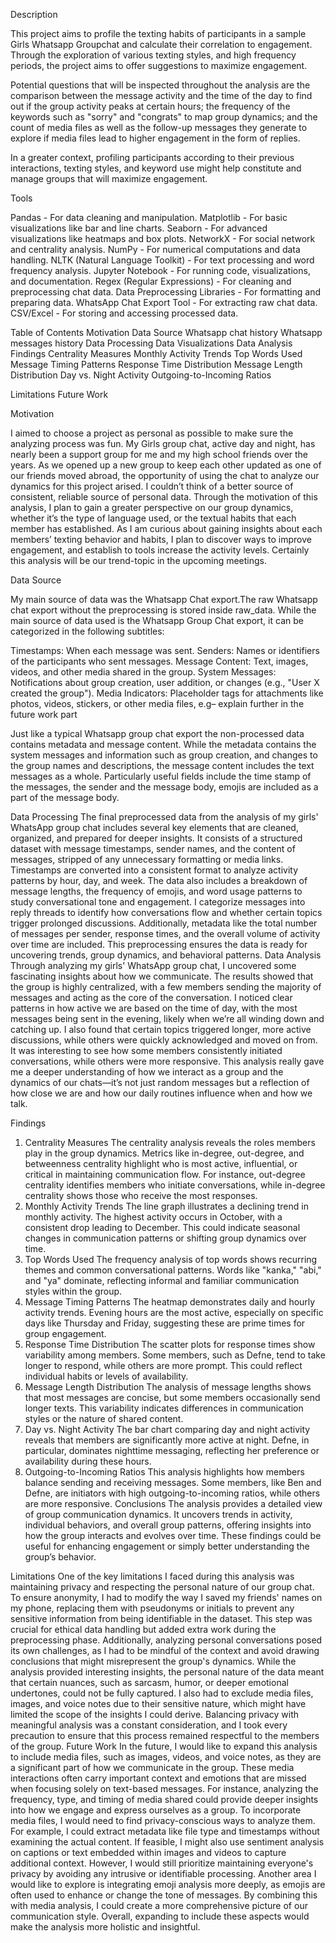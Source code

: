 Description
  
  This project aims to profile the texting habits of participants in a sample Girls Whatsapp Groupchat and calculate their correlation to engagement. Through the exploration of various texting styles, and high frequency periods, the project aims to offer suggestions to maximize engagement.
  
  Potential questions that will be inspected throughout the analysis are the comparison between the message activity and the time of the day to find out if the group activity peaks at certain hours; the frequency of the keywords such as "sorry" and "congrats" to map group dynamics; and the count of media files as well as the follow-up messages they generate to explore if media files lead to higher engagement in the form of replies.
  
  In a greater context, profiling participants according to their previous interactions, texting styles, and keyword use might help constitute and manage groups that will maximize engagement. 

Tools

Pandas - For data cleaning and manipulation.
Matplotlib - For basic visualizations like bar and line charts.
Seaborn - For advanced visualizations like heatmaps and box plots.
NetworkX - For social network and centrality analysis.
NumPy - For numerical computations and data handling.
NLTK (Natural Language Toolkit) - For text processing and word frequency analysis.
Jupyter Notebook - For running code, visualizations, and documentation.
Regex (Regular Expressions) - For cleaning and preprocessing chat data.
Data Preprocessing Libraries - For formatting and preparing data.
WhatsApp Chat Export Tool - For extracting raw chat data.
CSV/Excel - For storing and accessing processed data.

Table of Contents
Motivation
Data Source
Whatsapp chat history
Whatsapp messages history
Data Processing
Data Visualizations
Data Analysis
Findings
Centrality Measures
Monthly Activity Trends
Top Words Used
Message Timing Patterns
Response Time Distribution
Message Length Distribution
Day vs. Night Activity
Outgoing-to-Incoming Ratios


Limitations
Future Work

Motivation

I aimed to choose a project as personal as possible to make sure the analyzing process was fun. My Girls group chat, active day and night, has nearly been a support group for me and my high school friends over the years. As we opened up a new group to keep each other updated as one of our friends moved abroad, the opportunity of using the chat to analyze our dynamics for this project arised. I couldn’t think of a better source of consistent, reliable source of personal data.
Through the motivation of this analysis, I plan to gain a greater perspective on our group dynamics, whether it’s the type of language used, or the textual habits that each member has established. As I am curious about gaining insights about each members’ texting behavior and habits, I plan to discover ways to improve engagement, and establish to tools increase the activity levels. Certainly this analysis will be our trend-topic in the upcoming meetings.

Data Source

My main source of data was the Whatsapp Chat export.The raw Whatsapp chat export without the preprocessing is stored inside raw_data. While the main source of data used is the Whatsapp Group Chat export, it can be categorized in the following subtitles:

Timestamps: When each message was sent.
Senders: Names or identifiers of the participants who sent messages.
Message Content: Text, images, videos, and other media shared in the group.
System Messages: Notifications about group creation, user addition, or changes (e.g., "User X created the group").
Media Indicators: Placeholder tags for attachments like photos, videos, stickers, or other media files, e.g– explain further in the future work part

Just like a typical Whatsapp group chat export the non-processed data contains metadata and message content. While the metadata contains the system messages and information such as group creation, and changes to the group names and descriptions, the message content includes the text messages as a whole. Particularly useful fields include the time stamp of the messages, the sender and the message body, emojis are included as a part of the message body.


Data Processing
The final preprocessed data from the analysis of my girls' WhatsApp group chat includes several key elements that are cleaned, organized, and prepared for deeper insights. It consists of a structured dataset with message timestamps, sender names, and the content of messages, stripped of any unnecessary formatting or media links.
Timestamps are converted into a consistent format to analyze activity patterns by hour, day, and week. The data also includes a breakdown of message lengths, the frequency of emojis, and word usage patterns to study conversational tone and engagement. I categorize messages into reply threads to identify how conversations flow and whether certain topics trigger prolonged discussions. Additionally, metadata like the total number of messages per sender, response times, and the overall volume of activity over time are included. This preprocessing ensures the data is ready for uncovering trends, group dynamics, and behavioral patterns.
Data Analysis
Through analyzing my girls' WhatsApp group chat, I uncovered some fascinating insights about how we communicate. The results showed that the group is highly centralized, with a few members sending the majority of messages and acting as the core of the conversation. I noticed clear patterns in how active we are based on the time of day, with the most messages being sent in the evening, likely when we’re all winding down and catching up.
I also found that certain topics triggered longer, more active discussions, while others were quickly acknowledged and moved on from. It was interesting to see how some members consistently initiated conversations, while others were more responsive. This analysis really gave me a deeper understanding of how we interact as a group and the dynamics of our chats—it’s not just random messages but a reflection of how close we are and how our daily routines influence when and how we talk.


Findings
1. Centrality Measures
The centrality analysis reveals the roles members play in the group dynamics. Metrics like in-degree, out-degree, and betweenness centrality highlight who is most active, influential, or critical in maintaining communication flow. For instance, out-degree centrality identifies members who initiate conversations, while in-degree centrality shows those who receive the most responses.
2. Monthly Activity Trends
The line graph illustrates a declining trend in monthly activity. The highest activity occurs in October, with a consistent drop leading to December. This could indicate seasonal changes in communication patterns or shifting group dynamics over time.
3. Top Words Used
The frequency analysis of top words shows recurring themes and common conversational patterns. Words like "kanka," "abi," and "ya" dominate, reflecting informal and familiar communication styles within the group.
4. Message Timing Patterns
The heatmap demonstrates daily and hourly activity trends. Evening hours are the most active, especially on specific days like Thursday and Friday, suggesting these are prime times for group engagement.
5. Response Time Distribution
The scatter plots for response times show variability among members. Some members, such as Defne, tend to take longer to respond, while others are more prompt. This could reflect individual habits or levels of availability.
6. Message Length Distribution
The analysis of message lengths shows that most messages are concise, but some members occasionally send longer texts. This variability indicates differences in communication styles or the nature of shared content.
7. Day vs. Night Activity
The bar chart comparing day and night activity reveals that members are significantly more active at night. Defne, in particular, dominates nighttime messaging, reflecting her preference or availability during these hours.
8. Outgoing-to-Incoming Ratios
This analysis highlights how members balance sending and receiving messages. Some members, like Ben and Defne, are initiators with high outgoing-to-incoming ratios, while others are more responsive.
Conclusions
The analysis provides a detailed view of group communication dynamics. It uncovers trends in activity, individual behaviors, and overall group patterns, offering insights into how the group interacts and evolves over time. These findings could be useful for enhancing engagement or simply better understanding the group’s behavior.


Limitations
One of the key limitations I faced during this analysis was maintaining privacy and respecting the personal nature of our group chat. To ensure anonymity, I had to modify the way I saved my friends' names on my phone, replacing them with pseudonyms or initials to prevent any sensitive information from being identifiable in the dataset. This step was crucial for ethical data handling but added extra work during the preprocessing phase.
Additionally, analyzing personal conversations posed its own challenges, as I had to be mindful of the context and avoid drawing conclusions that might misrepresent the group's dynamics. While the analysis provided interesting insights, the personal nature of the data meant that certain nuances, such as sarcasm, humor, or deeper emotional undertones, could not be fully captured.
I also had to exclude media files, images, and voice notes due to their sensitive nature, which might have limited the scope of the insights I could derive. Balancing privacy with meaningful analysis was a constant consideration, and I took every precaution to ensure that this process remained respectful to the members of the group.
Future Work
In the future, I would like to expand this analysis to include media files, such as images, videos, and voice notes, as they are a significant part of how we communicate in the group. These media interactions often carry important context and emotions that are missed when focusing solely on text-based messages. For instance, analyzing the frequency, type, and timing of media shared could provide deeper insights into how we engage and express ourselves as a group.
To incorporate media files, I would need to find privacy-conscious ways to analyze them. For example, I could extract metadata like file type and timestamps without examining the actual content. If feasible, I might also use sentiment analysis on captions or text embedded within images and videos to capture additional context. However, I would still prioritize maintaining everyone's privacy by avoiding any intrusive or identifiable processing.
Another area I would like to explore is integrating emoji analysis more deeply, as emojis are often used to enhance or change the tone of messages. By combining this with media analysis, I could create a more comprehensive picture of our communication style. Overall, expanding to include these aspects would make the analysis more holistic and insightful.


